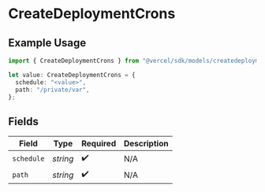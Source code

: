 # CreateDeploymentCrons

## Example Usage

```typescript
import { CreateDeploymentCrons } from "@vercel/sdk/models/createdeploymentop.js";

let value: CreateDeploymentCrons = {
  schedule: "<value>",
  path: "/private/var",
};
```

## Fields

| Field              | Type               | Required           | Description        |
| ------------------ | ------------------ | ------------------ | ------------------ |
| `schedule`         | *string*           | :heavy_check_mark: | N/A                |
| `path`             | *string*           | :heavy_check_mark: | N/A                |